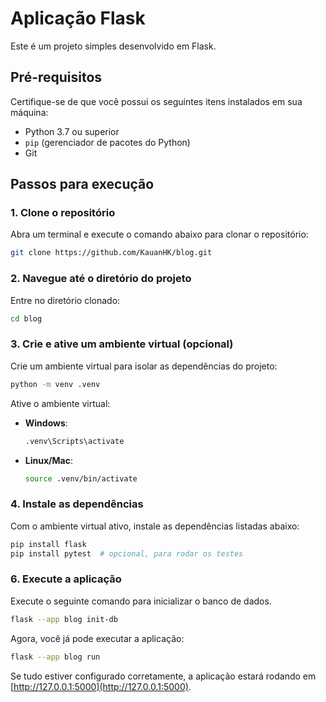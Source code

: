 # Aplicação Flask

Este é um projeto simples desenvolvido em Flask.

## **Pré-requisitos**

Certifique-se de que você possui os seguintes itens instalados em sua máquina:
- Python 3.7 ou superior
- `pip` (gerenciador de pacotes do Python)
- Git

## **Passos para execução**

### 1. Clone o repositório
Abra um terminal e execute o comando abaixo para clonar o repositório:
```bash
git clone https://github.com/KauanHK/blog.git
```

### 2. Navegue até o diretório do projeto
Entre no diretório clonado:
```bash
cd blog
```

### 3. Crie e ative um ambiente virtual (opcional)
Crie um ambiente virtual para isolar as dependências do projeto:
```bash
python -m venv .venv
```

Ative o ambiente virtual:
- **Windows**:
    ```bash
    .venv\Scripts\activate
    ```
- **Linux/Mac**:
    ```bash
    source .venv/bin/activate
    ```

### 4. Instale as dependências
Com o ambiente virtual ativo, instale as dependências listadas abaixo:
```bash
pip install flask
pip install pytest  # opcional, para rodar os testes
```

### 6. Execute a aplicação
Execute o seguinte comando para inicializar o banco de dados.
```bash
flask --app blog init-db
```
Agora, você já pode executar a aplicação:
```bash
flask --app blog run
```

Se tudo estiver configurado corretamente, a aplicação estará rodando em [http://127.0.0.1:5000](http://127.0.0.1:5000).
